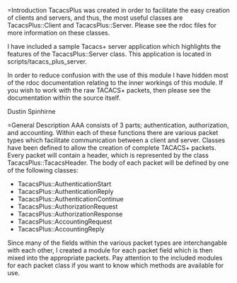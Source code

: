 =Introduction
TacacsPlus was created in order to facilitate the easy creation of
clients and servers, and thus, the most useful classes are TacacsPlus::Client
and TacacsPlus::Server. Please see the rdoc files for more information on these classes.

I have included a sample Tacacs+ server application which highlights the features
of the TacacsPlus::Server class. This application is located in scripts/tacacs_plus_server.

In order to reduce confusion with the use of this module I have hidden most of the
rdoc documentation relating to the inner workings of this module. If you wish to work
with the raw TACACS+ packets, then please see the documentation within the source itself.

Dustin Spinhirne

=General Description
AAA consists of 3 parts; authentication, authorization, and accounting.
Within each of these functions there are various packet types which
facilitate communication between a client and server. Classes
have been defined to allow the creation of complete TACACS+ packets. Every
packet will contain a header, which is represented by the class TacacsPlus::TacacsHeader.
The body of each packet will be defined by one of the following classes:
 * TacacsPlus::AuthenticationStart
 * TacacsPlus::AuthenticationReply
 * TacacsPlus::AuthenticationContinue
 * TacacsPlus::AuthorizationRequest
 * TacacsPlus::AuthorizationResponse
 * TacacsPlus::AccountingRequest
 * TacacsPlus::AccountingReply

Since many of the fields within the various packet types are interchangable
with each other, I created a module for each packet field which is then mixed into
the appropriate packets. Pay attention to the included modules for
each packet class if you want to know which methods are available for use.

